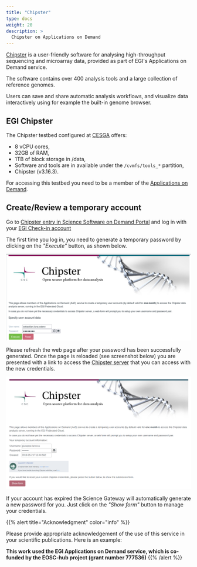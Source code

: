 ```yaml
---
title: "Chipster"
type: docs
weight: 20
description: >
  Chipster on Applications on Demand
---
```


[Chipster](http://chipster.csc.fi/) is a user-friendly software for analysing
high-throughput sequencing and microarray data, provided as part of EGI\'s
Applications on Demand service.

The software contains over 400 analysis tools and a large collection of
reference genomes.

Users can save and share automatic analysis workflows, and visualize data
interactively using for example the built-in genome browser.

## EGI Chipster

The Chipster testbed configured at [CESGA](https://www.cesga.es/) offers:

- 8 vCPU cores,
- 32GB of RAM,
- 1TB of block storage in /data,
- Software and tools are in available under the `/cvmfs/tools_*` partition,
- Chipster (v3.16.3).

For accessing this testbed you need to be a member of the
[Applications on Demand](../).

## Create/Review a temporary account

Go to
[Chipster entry in Science Software on Demand Portal](https://fgsg.egi.eu/egissod/web/ssod/chipster-accounts)
and log in with your [EGI Check-in account](../../check-in)

The first time you log in, you need to generate a temporary password by clicking
on the _\"Execute\"_ button, as shown below.

![First log in with Chipster](./chipster-execute.png)

Please refresh the web page after your password has been successfully generated.
Once the page is reloaded (see screenshot below) you are presented with a link
to access the
[Chipster server](http://chipster.aod.fedcloud.eu:8081/chipster.jnlp) that you
can access with the new credentials.

![Chipster in Science Software on Demand](./chipster.png)

If your account has expired the Science Gateway will automatically generate a
new password for you. Just click on the _\"Show form\"_ button to manage your
credentials.

{{% alert title="Acknowledgment" color="info" %}}

Please provide appropriate acknowledgement of the use of this service in your
scientific publications. Here is an example:

**This work used the EGI Applications on Demand service, which is co-funded by
the EOSC-hub project (grant number 777536)** {{% /alert %}}

